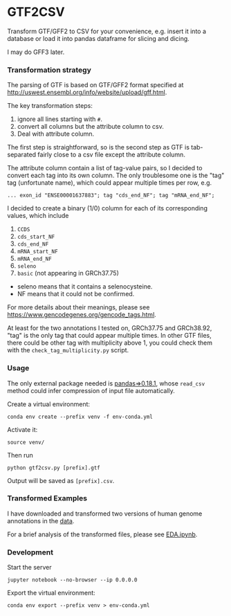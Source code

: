 # GTF2CSV

Transform GTF/GFF2 to CSV for your convenience, e.g. insert it into a database
or load it into pandas dataframe for slicing and dicing.

I may do GFF3 later.

### Transformation strategy

The parsing of GTF is based on GTF/GFF2 format specified at
http://uswest.ensembl.org/info/website/upload/gff.html.

The key transformation steps:

1. ignore all lines starting with `#`.
2. convert all columns but the attribute column to csv.
3. Deal with attribute column.

The first step is straightforward, so is the second step as GTF is tab-separated
fairly close to a csv file except the attribute column.

The attribute column contain a list of tag-value pairs, so I decided to convert
each tag into its own column. The only troublesome one is the "tag" tag
(unfortunate name), which could appear multiple times per row, e.g.

```
... exon_id "ENSE00001637883"; tag "cds_end_NF"; tag "mRNA_end_NF";
```

I decided to create a binary (1/0) column for each of its corresponding values,
which include

1. `CCDS`
1. `cds_start_NF`
1. `cds_end_NF`
1. `mRNA_start_NF`
1. `mRNA_end_NF`
1. `seleno`
1. `basic` (not appearing in GRCh37.75)

* seleno means that it contains a selenocysteine.
* NF means that it could not be confirmed.

For more details about their meanings, please see
https://www.gencodegenes.org/gencode_tags.html.

At least for the two annotations I tested on, GRCh37.75 and GRCh38.92, "tag" is
the only tag that could appear multiple times. In other GTF files, there could
be other tag with multiplicity above 1, you could check them with the
`check_tag_multiplicity.py` script.

### Usage

The only external package needed is [pandas=>0.18.1](http://pandas.pydata.org/),
whose `read_csv` method could infer compression of input file automatically.

Create a virtual environment:

```
conda env create --prefix venv -f env-conda.yml
```

Activate it:

```
source venv/
```

Then run

```
python gtf2csv.py [prefix].gtf
```
Output will be saved as `[prefix].csv`.

### Transformed Examples

I have downloaded and transformed two versions of human genome annotations in
the [data](https://github.com/zyxue/gtf2csv/tree/master/data).

For a brief analysis of the transformed files, please see
[EDA.ipynb](https://github.com/zyxue/gtf2csv/blob/master/EDA.ipynb).


### Development

Start the server

```
jupyter notebook --no-browser --ip 0.0.0.0
```

Export the virtual environment:

```
conda env export --prefix venv > env-conda.yml
```
